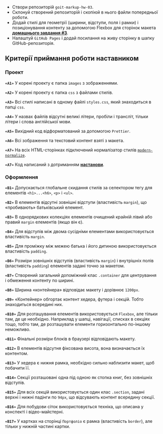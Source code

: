 <ul><li>Створи репозиторій <code>goit-markup-hw-03</code>.</li><li>Склонуй створений репозиторій і скопіюй в нього файли попередньої роботи.</li><li>Додай стилі для геометрії (ширини, відступи, поля і рамки) і позиціонування
контенту за допомогою Flexbox для сторінок макета
<a href="https://www.figma.com/file/1ehrLBauvVFu4mVhxsHzyZ/Web-Studio-(Version-2.1)?node-id=1%3A95" target="_blank" rel="noopener noreferrer"><strong>домашнього завдання #3</strong></a>.</li><li>Налаштуй <code>GitHub Pages</code> і додай посилання на живу сторінку в шапку
GitHub-репозиторія.</li></ul><h2 class="anchor anchorWithHideOnScrollNavbar_WYt5" id="критерії-приймання-роботи-наставником">Критерії приймання роботи наставником<a class="hash-link" href="#критерії-приймання-роботи-наставником" title="Direct link to heading">​</a></h2><h3 class="anchor anchorWithHideOnScrollNavbar_WYt5" id="проект">Проект<a class="hash-link" href="#проект" title="Direct link to heading">​</a></h3><p><strong><code>«A1»</code></strong> У корені проекту є папка <code>images</code> з зображеннями.</p><p><strong><code>«A2»</code></strong> У корені проекту є папка <code>css</code> з файлами стилів.</p><p><strong><code>«A3»</code></strong> Всі стилі написані в одному файлі <code>styles.css</code>, який знаходиться в
папці <code>css</code>.</p><p><strong><code>«A4»</code></strong> У назвах файлів відсутні великі літери, пробіли і трансліт, тільки
літери і слова англійської мови.</p><p><strong><code>«A5»</code></strong> Вихідний код відформатований за допомогою <code>Prettier</code>.</p><p><strong><code>«A6»</code></strong> Всі зображення та текстовий контент взяті з макета.</p><p><strong><code>«A7»</code></strong> На всіх HTML-сторінках підключений нормалізатор стилів
<a href="https://github.com/sindresorhus/modern-normalize" target="_blank" rel="noopener noreferrer"><code>modern-normalize</code></a>.</p><p><strong><code>«A7»</code></strong> Код написаний з дотриманням <a href="https://codeguide.co/" target="_blank" rel="noopener noreferrer"><strong>настанови</strong></a>.</p><h3 class="anchor anchorWithHideOnScrollNavbar_WYt5" id="оформлення">Оформлення<a class="hash-link" href="#оформлення" title="Direct link to heading">​</a></h3><p><strong><code>«B1»</code></strong> Допускається глобальне скидання стилів за селектором тегу для
елементів <code>&lt;h1&gt;...&lt;h6&gt;</code>, <code>&lt;p&gt;</code> і <code>&lt;ul&gt;</code>.</p><p><strong><code>«B2»</code></strong> В елементів відсутні зовнішні відступи (властивість <code>margin</code>), що
«пробивають» батьківський елемент.</p><p><strong><code>«B3»</code></strong> В однорядкових колекціях елементів очищений крайній лівий або правий
<code>margin</code> елементів (якщо він є).</p><p><strong><code>«B4»</code></strong> Для відступів між двома сусідніми елементами використовується
властивість <code>margin</code>.</p><p><strong><code>«B5»</code></strong> Для проміжку між межею батька і його дитиною використовується
властивість <code>padding</code>.</p><p><strong><code>«B6»</code></strong> Розміри зовнішніх відступів (властивість <code>margin</code>) і внутрішніх полів
(властивість <code>padding</code>) елементів задані точно за макетом.</p><p><strong><code>«B7»</code></strong> Створений загальний допоміжний клас <code>.container</code> для центрування і
обмеження контенту по ширині.</p><p><strong><code>«B8»</code></strong> Ширина «контейнера» відповідає макету і дорівнює <code>1200px</code>.</p><p><strong><code>«B9»</code></strong> «Контейнер» обгортає контент хедера, футера і секцій. Тобто
знаходиться всередині них.</p><p><strong><code>«B10»</code></strong> Для розташування елементів використовується <code>Flexbox</code>, але тільки
там, де це необхідно. Наприклад у шапці, навігації, списках в секціях тощо,
тобто там, де розташувати елементи горизонтально по-іншому неможливо.</p><p><strong><code>«B11»</code></strong> Фінальні розміри блоків в браузері відповідають макету.</p><p><strong><code>«B12»</code></strong> В елементів відсутня фіксована висота, вона визначається їх
контентом.</p><p><strong><code>«B13»</code></strong> У хедера є нижня рамка, необхідно сильно наблизити макет, щоб
побачити її.</p><p><strong><code>«B14»</code></strong> Секції розташовані одна під одною як стопка книг, без зовнішніх
відступів.</p><p><strong><code>«B15»</code></strong> Для всіх секцій використовується один клас <code>.section</code>, задані верхні
і нижні падінги по <code>94px</code>, що відсувають контент всередину секції.</p><p><strong><code>«B16»</code></strong> Для побудови сіток використовується техніка, що описана у конспекті
і відео-майстерні.</p><p><strong><code>«B17»</code></strong> У картках на сторінці <code>Портфоліо</code> є рамка (властивість <code>border</code>),
але тільки у нижній частині картки.</p></div></article>
